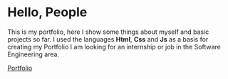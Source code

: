 <h1>﻿Hello, People </h1>
<p>
  This is my portfolio, here I show some things about myself and basic projects so far. I used the languages <b>Html</b>, <b>Css</b> and  <b>Js</b> as a basis for creating my Portfolio
   I am looking for an internship or job in the Software Engineering area.
</p>
<a href="https://github.com/LELEOU/Portfolio">Portfolio<a>
